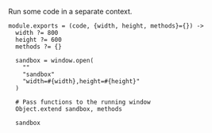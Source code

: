 Run some code in a separate context.

    module.exports = (code, {width, height, methods}={}) ->
      width ?= 800
      height ?= 600
      methods ?= {}

      sandbox = window.open(
        ""
        "sandbox"
        "width=#{width},height=#{height}"
      )

      # Pass functions to the running window
      Object.extend sandbox, methods

      sandbox

